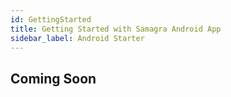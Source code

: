 ```yaml
---
id: GettingStarted
title: Getting Started with Samagra Android App
sidebar_label: Android Starter
---
```


## Coming Soon
